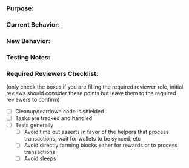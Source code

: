 <!-- Merging Requirements:
- Please give your PR a title that is release-note friendly
- In order to be merged, you must add the most appropriate category Label (Added, Changed, Fixed) to your PR
-->
<!-- Explain why this is an improvement (Does this add missing functionality, improve performance, or reduce complexity?) -->
### Purpose:



<!-- Does this PR introduce a breaking change? -->
### Current Behavior:



### New Behavior:



<!-- As we aim for complete code coverage, please include details regarding unit, and regression tests -->
### Testing Notes:


### Required Reviewers Checklist:
(only check the boxes if you are filling the required reviewer role, initial reviews should consider these points but leave them to the required reviewers to confirm)
- [ ] Cleanup/teardown code is shielded
- [ ] Tasks are tracked and handled
- [ ] Tests generally
  - [ ] Avoid time out asserts in favor of the helpers that process transactions, wait for wallets to be synced, etc
  - [ ] Avoid directly farming blocks either for rewards or to process transactions
  - [ ] Avoid sleeps

<!-- Attach any visual examples, or supporting evidence (attach any .gif/video/console output below) -->
